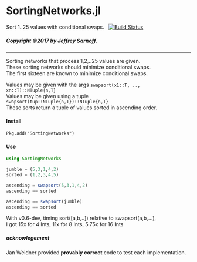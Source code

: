 # SortingNetworks.jl

Sort 1..25 values with conditional swaps.&nbsp;&nbsp; [![Build Status](https://travis-ci.org/JeffreySarnoff/SortingNetworks.jl.svg?branch=master)](https://travis-ci.org/JeffreySarnoff/SortingNetworks.jl)



##### Copyright ©2017 by Jeffrey Sarnoff.
------

Sorting networks that process 1,2,..25 values are given.  
These sorting networks should minimize conditional swaps.  
The first sixteen are known to minimize conditional swaps.  
    
Values may be given with the args  `swapsort(x1::T, .., xn::T)::NTuple{n,T}`  
Values may be given using a tuple  `swapsort(tup::NTuple{n,T})::NTuple{n,T}`  
These sorts return a tuple of values sorted in ascending order.  

#### Install
`Pkg.add("SortingNetworks")`

#### Use
```julia
using SortingNetworks

jumble = (5,3,1,4,2)
sorted = (1,2,3,4,5)

ascending = swapsort(5,3,1,4,2)
ascending == sorted

ascending == swapsort(jumble)
ascending == sorted
```

With v0.6-dev, timing sort([a,b,..]) relative to swapsort(a,b,...),   
I got 15x for 4 Ints, 11x for 8 Ints, 5.75x for 16 Ints

##### acknowlegement

Jan Weidner provided **provably correct** code to test each implementation.



